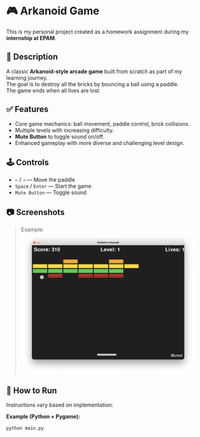 # 🎮 Arkanoid Game

This is my personal project created as a homework assignment during my **internship at EPAM**.

## 📌 Description

A classic **Arkanoid-style arcade game** built from scratch as part of my learning journey.  
The goal is to destroy all the bricks by bouncing a ball using a paddle.  
The game ends when all lives are lost.

## ✅ Features

- Core game mechanics: ball movement, paddle control, brick collisions.
- Multiple levels with increasing difficulty.
- **Mute Button** to toggle sound on/off.
- Enhanced gameplay with more diverse and challenging level design.

## 🕹️ Controls

- `←` / `→` — Move the paddle  
- `Space` / `Enter` — Start the game  
- `Mute Button` — Toggle sound

## 📷 Screenshots

> Example:  
> ![Gameplay Screenshot](screenshot.png)

## 🚀 How to Run

Instructions vary based on implementation:

**Example (Python + Pygame):**
```bash
python main.py
